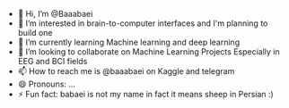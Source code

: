 - 👋 Hi, I’m @Baaabaei
- 👀 I’m interested in brain-to-computer interfaces and I'm planning to build one
- 🌱 I’m currently learning Machine learning and deep learning
- 💞️ I’m looking to collaborate on Machine Learning Projects Especially in EEG and BCI fields
- 📫 How to reach me is @baaabaei on Kaggle and telegram 
- 😄 Pronouns: ...
- ⚡ Fun fact: babaei is not my name in fact it means sheep in Persian :)

<!---
Baaabaei/Baaabaei is a ✨ special ✨ repository because its `README.md` (this file) appears on your GitHub profile.
You can click the Preview link to take a look at your changes.
--->
